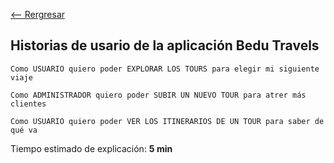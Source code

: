 [<-- Rergresar](../)

## Historias de usario de la aplicación Bedu Travels

```
Como USUARIO quiero poder EXPLORAR LOS TOURS para elegir mi siguiente viaje 
```

```
Como ADMINISTRADOR quiero poder SUBIR UN NUEVO TOUR para atrer más clientes
```

```
Como USUARIO quiero poder VER LOS ITINERARIOS DE UN TOUR para saber de qué va
```

Tiempo estimado de explicación: **5 min**
